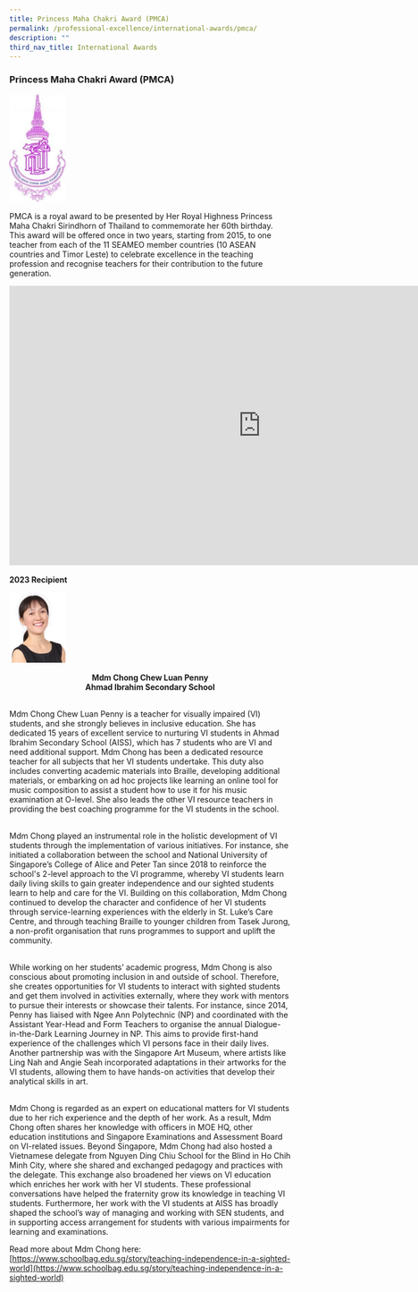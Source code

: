 ```yaml
---
title: Princess Maha Chakri Award (PMCA)
permalink: /professional-excellence/international-awards/pmca/
description: ""
third_nav_title: International Awards
---
```

### Princess Maha Chakri Award (PMCA)

<img style="width:20%" src="/images/PMCA%20logo.jpg"> 

PMCA is a royal award to be presented by Her Royal Highness Princess Maha Chakri Sirindhorn of Thailand to commemorate her 60th birthday. This award will be offered once in two years, starting from 2015, to one teacher from each of the 11 SEAMEO member countries (10 ASEAN countries and Timor Leste) to celebrate excellence in the teaching profession and recognise teachers for their contribution to the future generation.

<iframe allowfullscreen="" allow="accelerometer; autoplay; clipboard-write; encrypted-media; gyroscope; picture-in-picture; web-share" frameborder="0" title="YouTube video player" src="https://www.youtube.com/embed/zL3M8VihlFQ?si=emSJStNWum39atVg" height="500" width="900"></iframe>

**2023 Recipient**
  
  
<p>
	

<img src="/images/pennychong-pmca.png" style="width:20%">      
</p><center><b><p></p><center><b>Mdm Chong Chew Luan Penny <br>
Ahmad Ibrahim Secondary School </b></center><br></b></center>

Mdm Chong Chew Luan Penny is a teacher for visually impaired (VI) students, and she strongly believes in inclusive education. She has dedicated 15 years of excellent service to nurturing VI students in Ahmad Ibrahim Secondary School (AISS), which has 7 students who are VI and need additional support. Mdm Chong has been a dedicated resource teacher for all subjects that her VI students undertake. This duty also includes converting academic materials into Braille, developing additional materials, or embarking on ad hoc projects like learning an online tool for music composition to assist a student how to use it for his music examination at O-level. She also leads the other VI resource teachers in providing the best coaching programme for the VI students in the school.<br><br>

Mdm Chong played an instrumental role in the holistic development of VI students through the implementation of various initiatives. For instance, she initiated a collaboration between the school and National University of Singapore’s College of Alice and Peter Tan since 2018 to reinforce the school's 2-level approach to the VI programme, whereby VI students learn daily living skills to gain greater independence and our sighted students learn to help and care for the VI. Building on this collaboration, Mdm Chong continued to develop the character and confidence of her VI students through service-learning experiences with the elderly in St. Luke’s Care Centre, and through teaching Braille to younger children from Tasek Jurong, a non-profit organisation that runs programmes to support and uplift the community.<br><br>

While working on her students’ academic progress, Mdm Chong is also conscious about promoting inclusion in and outside of school. Therefore, she creates opportunities for VI students to interact with sighted students and get them involved in activities externally, where they work with mentors to pursue their interests or showcase their talents. For instance, since 2014, Penny has liaised with Ngee Ann Polytechnic (NP) and coordinated with the Assistant Year-Head and Form Teachers to organise the annual Dialogue-in-the-Dark Learning Journey in NP. This aims to provide first-hand experience of the challenges which VI persons face in their daily lives. Another partnership was with the Singapore Art Museum, where artists like Ling Nah and Angie Seah incorporated adaptations in their artworks for the VI students, allowing them to have hands-on activities that develop their analytical skills in art.<br><br>

Mdm Chong is regarded as an expert on educational matters for VI students due to her rich experience and the depth of her work. As a result, Mdm Chong often shares her knowledge with officers in MOE HQ, other education institutions and Singapore Examinations and Assessment Board on VI-related issues. Beyond Singapore, Mdm Chong had also hosted a Vietnamese delegate from Nguyen Ding Chiu School for the Blind in Ho Chih Minh City, where she shared and exchanged pedagogy and practices with the delegate. This exchange also broadened her views on VI education which enriches her work with her VI students. These professional conversations have helped the fraternity grow its knowledge in teaching VI students. Furthermore, her work with the VI students at AISS has broadly shaped the school’s way of managing and working with SEN students, and in supporting access arrangement for students with various impairments for learning and examinations.
 
Read more about Mdm Chong here: [https://www.schoolbag.edu.sg/story/teaching-independence-in-a-sighted-world](https://www.schoolbag.edu.sg/story/teaching-independence-in-a-sighted-world)<p></p>
